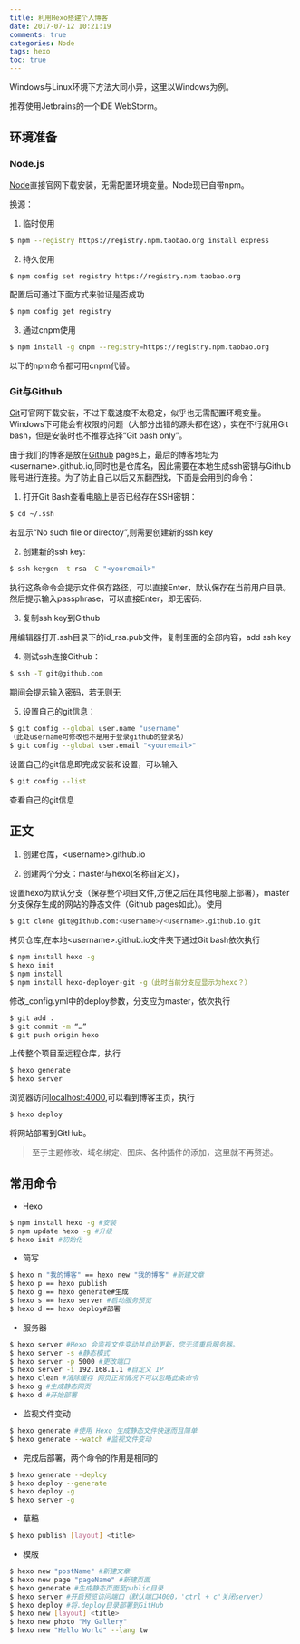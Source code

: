```yaml
---
title: 利用Hexo搭建个人博客
date: 2017-07-12 10:21:19
comments: true
categories: Node
tags: hexo
toc: true
---
```


Windows与Linux环境下方法大同小异，这里以Windows为例。

推荐使用Jetbrains的一个IDE WebStorm。

<!--more-->

## 环境准备

### Node.js

[Node](https://nodejs.org)直接官网下载安装，无需配置环境变量。Node现已自带npm。

换源：

1. 临时使用
``` bash
$ npm --registry https://registry.npm.taobao.org install express
```
2. 持久使用
``` bash
$ npm config set registry https://registry.npm.taobao.org
```
配置后可通过下面方式来验证是否成功 
``` bash
$ npm config get registry
```
3. 通过cnpm使用
``` bash
$ npm install -g cnpm --registry=https://registry.npm.taobao.org
```
以下的npm命令都可用cnpm代替。

### Git与Github
[Git](https://git-scm.com/)可官网下载安装，不过下载速度不太稳定，似乎也无需配置环境变量。Windows下可能会有权限的问题（大部分出错的源头都在这），实在不行就用Git bash，但是安装时也不推荐选择“Git bash only”。

由于我们的博客是放在[Github](https://github.com/) pages上，最后的博客地址为\<username\>.github.io,同时也是仓库名，因此需要在本地生成ssh密钥与Github账号进行连接。为了防止自己以后又东翻西找，下面是会用到的命令：

1. 打开Git Bash查看电脑上是否已经存在SSH密钥：
``` bash
$ cd ~/.ssh
```
若显示“No such file or directoy”,则需要创建新的ssh key

2. 创建新的ssh key:
``` bash
$ ssh-keygen -t rsa -C "<youremail>"
```
执行这条命令会提示文件保存路径，可以直接Enter，默认保存在当前用户目录。然后提示输入passphrase，可以直接Enter，即无密码.
 
3. 复制ssh key到Github

用编辑器打开.ssh目录下的id_rsa.pub文件，复制里面的全部内容，add ssh key

4. 测试ssh连接Github：
``` bash
$ ssh -T git@github.com
```
期间会提示输入密码，若无则无

5. 设置自己的git信息：
``` bash   
$ git config --global user.name "username" 
（此处username可修改也不是用于登录github的登录名）
$ git config --global user.email "<youremail>"
```

设置自己的git信息即完成安装和设置，可以输入

``` bash
$ git config --list
```

查看自己的git信息

## 正文

1. 创建仓库，\<username\>.github.io

2. 创建两个分支：master与hexo(名称自定义)，

设置hexo为默认分支（保存整个项目文件,方便之后在其他电脑上部署），master分支保存生成的网站的静态文件（Github pages如此）。使用
``` bash
$ git clone git@github.com:<username>/<username>.github.io.git
```
拷贝仓库,在本地\<username>.github.io文件夹下通过Git bash依次执行
``` bash
$ npm install hexo -g
$ hexo init
$ npm install
$ npm install hexo-deployer-git -g（此时当前分支应显示为hexo？）
```
修改_config.yml中的deploy参数，分支应为master，依次执行
``` bash
$ git add .
$ git commit -m “…”
$ git push origin hexo
```
上传整个项目至远程仓库，执行

``` bash
$ hexo generate
$ hexo server
```
浏览器访问[localhost:4000](http://localhost:4000),可以看到博客主页，执行
``` bash
$ hexo deploy
```
将网站部署到GitHub。

> 至于主题修改、域名绑定、图床、各种插件的添加，这里就不再赘述。

## 常用命令

- Hexo

``` bash
$ npm install hexo -g #安装
$ npm update hexo -g #升级
$ hexo init #初始化
```

- 简写

``` bash
$ hexo n "我的博客" == hexo new "我的博客" #新建文章
$ hexo p == hexo publish
$ hexo g == hexo generate#生成
$ hexo s == hexo server #启动服务预览
$ hexo d == hexo deploy#部署
```

- 服务器

``` bash
$ hexo server #Hexo 会监视文件变动并自动更新，您无须重启服务器。
$ hexo server -s #静态模式
$ hexo server -p 5000 #更改端口
$ hexo server -i 192.168.1.1 #自定义 IP
$ hexo clean #清除缓存 网页正常情况下可以忽略此条命令
$ hexo g #生成静态网页
$ hexo d #开始部署
```

- 监视文件变动

``` bash
$ hexo generate #使用 Hexo 生成静态文件快速而且简单
$ hexo generate --watch #监视文件变动
```

- 完成后部署，两个命令的作用是相同的

``` bash
$ hexo generate --deploy
$ hexo deploy --generate
$ hexo deploy -g
$ hexo server -g
```

- 草稿

``` bash
$ hexo publish [layout] <title>
```

- 模版

``` bash
$ hexo new "postName" #新建文章
$ hexo new page "pageName" #新建页面
$ hexo generate #生成静态页面至public目录
$ hexo server #开启预览访问端口（默认端口4000，'ctrl + c'关闭server）
$ hexo deploy #将.deploy目录部署到GitHub
$ hexo new [layout] <title>
$ hexo new photo "My Gallery"
$ hexo new "Hello World" --lang tw
```
